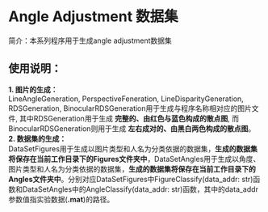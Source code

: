 # Angle Adjustment 数据集 
简介：本系列程序用于生成angle adjustment数据集

## 使用说明：  
**1. 图片的生成：**  
LineAngleGeneration, PerspectiveFeneration, LineDisparityGeneration, RDSGeneration, BinocularRDSGeneration用于生成与程序名称相对应的图片文件, 其中RDSGeneration用于生成 __完整的、由红色与蓝色构成的散点图__, 而BinocularRDSGeneration则用于生成 __左右成对的、由黑白两色构成的散点图__。  
**2. 数据集的生成：**          
DataSetFigures用于生成以图片类型和人名为分类依据的数据集，__生成的数据集将保存在当前工作目录下的Figures文件夹中__，DataSetAngles用于生成以角度、图片类型和人名为分类依据的数据集，__生成的数据集将保存在当前工作目录下的Angles文件夹中__。分别对应DataSetFigures中FigureClassify(data_addr: str)函数和DataSetAngles中的AngleClassify(data_addr: str)函数，其中的data_addr参数值指实验数据(__.mat__)的路径。
